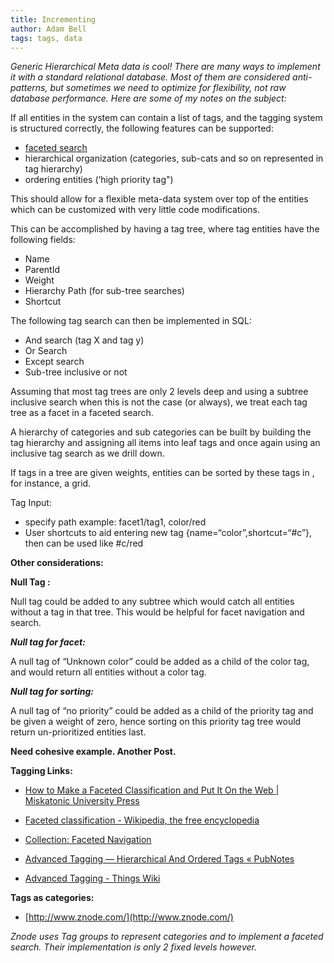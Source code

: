 ```yaml
---
title: Incrementing
author: Adam Bell
tags: tags, data
---
```

_Generic Hierarchical Meta data is cool! There are many ways to implement it with a standard relational database. Most of them are considered anti-patterns, but sometimes we need to optimize for flexibility, not raw database performance. Here are some of my notes on the subject:_
<!--more-->
If all entities in the system can contain a list of tags, and the tagging system is structured correctly, the following features can be supported:

*   [faceted search](http://en.wikipedia.org/wiki/Faceted_search)
*   hierarchical organization (categories, sub-cats and so on represented in tag hierarchy)
*   ordering entities (‘high priority tag")

This should allow for a flexible meta-data system over top of the entities which can be customized with very little code modifications.

This can be accomplished by having a tag tree, where tag entities have the following fields:

*   Name
*   ParentId
*   Weight
*   Hierarchy Path (for sub-tree searches)
*   Shortcut

The following tag search can then be implemented in SQL:

*   And search (tag X and tag y)
*   Or Search
*   Except search
*   Sub-tree inclusive or not

Assuming that most tag trees are only 2 levels deep and using a subtree inclusive search when this is not the case (or always), we treat each tag tree as a facet in a faceted search.

A hierarchy of categories and sub categories can be built by building the tag hierarchy and assigning all items into leaf tags and once again using an inclusive tag search as we drill down.

If tags in a tree are given weights, entities can be sorted by these tags in , for instance, a grid.

Tag Input:

*   specify path example: facet1/tag1, color/red
*   User shortcuts to aid entering new tag {name=“color”,shortcut=“#c”}, then can be used like #c/red

**Other considerations:**

**Null Tag :**

Null tag could be added to any subtree which would catch all entities without a tag in that tree. This would be helpful for facet navigation and search.

**_Null tag for facet:_**

A null tag of “Unknown color” could be added as a child of the color tag, and would return all entities without a color tag.

_**Null tag for sorting:**_

A null tag of “no priority” could be added as a child of the priority tag and be given a weight of zero, hence sorting on this priority tag tree would return un-prioritized entities last.

**Need cohesive example. Another Post.**

**Tagging Links:**

*   [How to Make a Faceted Classification and Put It On the Web | Miskatonic University Press](http://www.miskatonic.org/library/facet-web-howto.html)

*   [Faceted classification - Wikipedia, the free encyclopedia](http://en.wikipedia.org/wiki/Faceted_classification)

*   [Collection: Faceted Navigation](http://www.flickr.com/photos/morville/collections/72157603789246885/)

*   [Advanced Tagging — Hierarchical And Ordered Tags « PubNotes](http://pubnotes.wordpress.com/2007/10/14/ordered-tags/)

*   [Advanced Tagging - Things Wiki](http://culturedcode.com/things/wiki/index.php?title=Advanced_Tagging)

**Tags as categories:**

*   [http://www.znode.com/](http://www.znode.com/)

_Znode uses Tag groups to represent categories and to implement a faceted search. Their implementation is only 2 fixed levels however._
